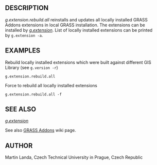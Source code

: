 ## DESCRIPTION

*g.extension.rebuild.all* reinstalls and updates all locally installed
GRASS Addons extensions in local GRASS installation. The extensions can
be installed by *[g.extension](g.extension.md)*. List of locally
installed extensions can be printed by `g.extension -a`.

## EXAMPLES

Rebuild locally installed extensions which were built against different
GIS Library (see `g.version -r`)

```shell
g.extension.rebuild.all
```

Force to rebuild all locally installed extensions

```shell
g.extension.rebuild.all -f
```

## SEE ALSO

*[g.extension](g.extension.md)*

See also [GRASS Addons](https://grasswiki.osgeo.org/wiki/GRASS_AddOns)
wiki page.

## AUTHOR

Martin Landa, Czech Technical University in Prague, Czech Republic
